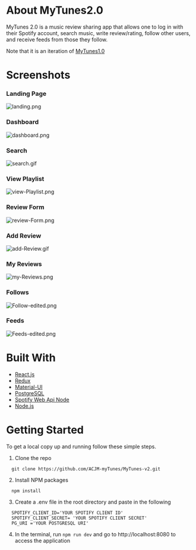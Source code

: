 # About MyTunes2.0
MyTunes 2.0 is a music review sharing app that allows one to log in with their Spotify account, search music, write review/rating, follow other users, and receive feeds from those they follow. 

Note that it is an iteration of [MyTunes1.0](https://github.com/CASM-Codesmith/MyTunes)

# Screenshots

### Landing Page
![landing.png](https://i.postimg.cc/KYdJK4vY/landing.png)

### Dashboard
![dashboard.png](https://i.postimg.cc/WzV8nKZL/dashboard.png)

### Search
![search.gif](https://i.postimg.cc/qMRyT44D/search.gif)

### View Playlist
![view-Playlist.png](https://i.postimg.cc/B6HN2sXB/view-Playlist.png)

### Review Form
![review-Form.png](https://i.postimg.cc/cLkDSXpw/review-Form.png)

### Add Review
![add-Review.gif](https://i.postimg.cc/P5vDCyLm/add-Review.gif)

### My Reviews
![my-Reviews.png](https://i.postimg.cc/43KWNpGM/my-Reviews.png)

### Follows
![Follow-edited.png](https://i.postimg.cc/90sQLxHV/Follow-edited.png)

### Feeds
![Feeds-edited.png](https://i.postimg.cc/vBqBVYP4/Feeds-edited.png)


# Built With
- [React.js](https://reactjs.org/)
- [Redux](https://redux.js.org/)
- [Material-UI](https://mui.com/)
- [PostgreSQL](https://www.postgresql.org/)
- [Spotify Web Api Node](https://www.npmjs.com/package/spotify-web-api-node)
- [Node.js](https://nodejs.org/en/)


# Getting Started
To get a local copy up and running follow these simple steps.
1. Clone the repo
```
  git clone https://github.com/ACJM-myTunes/MyTunes-v2.git
```
2. Install NPM packages
```
  npm install
```
3. Create a .env file in the root directory and paste in the following
``` 
  SPOTIFY_CLIENT_ID='YOUR SPOTIFY CLIENT ID'
  SPOTIFY_CLIENT_SECRET= 'YOUR SPOTIFY CLIENT SECRET'
  PG_URI ='YOUR POSTGRESQL URI'
```
4. In the terminal, run `npm run dev` and go to http://localhost:8080 to access the application





